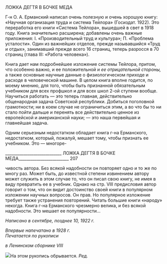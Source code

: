 ЛОЖКА ДЕГТЯ В БОЧКЕ МЕДА

Г-н О. А. Ерманский написал очень полезную и очень хорошую книгу: «Научная ор­ганизация труда и система Тейлора» (Госиздат. 1922). Это переработка его книги «Сис­тема Тейлора», вышедшей в свет в 1918 году. Книга значительно расширена; добавле­ны очень важные приложения: I. «Производительный труд и культура»; П. «Проблема усталости». Один из важнейших отделов, прежде называвшийся «Труд и отдых», зани­мавший прежде всего 16 страниц, теперь разросся в 70 страниц (глава III: «Работа чело­века»).

Книга дает нам подробнейшее изложение системы Тейлора, притом, что особенно важно, и ее положительной и _ее отрицательной стороны,_ а также основные научные данные о физиологическом приходе и расходе в человеческой машине. В целом книга вполне годится, по моему мнению, для того, чтобы быть признанной обязательным учебником для всех профшкол и для всех школ 2-ой ступени вообще. Научиться рабо­тать — это теперь главная, действительно общенародная задача Советской республики. Добиться поголовной грамотности; ни в коем случае не ограничиться этим, а во что бы то ни стало пойти дальше и перенять все действительно ценное из европейской и аме­риканской науки; — это наша первейшая и главнейшая задача.

Одним серьезным недостатком обладает книга г-на Ерманского, недостатком, кото­рый, пожалуй, мешает тому, чтобы признать ее учебником. Это — многоре-

  

____________________________ ЛОЖКА ДЕГТЯ В БОЧКЕ МЕДА_________________________ 207

чивость автора. Без всякой надобности он повторяет одно и то же по многу раз. Может быть, до известной степени извинением автору может служить в этом случае то, что он писал свою книгу, не имея в виду превратить ее в учебник. Однако на стр. VIII преди­словия автор говорит о том, что он видит достоинство своей книги в популярном изло­жении научных вопросов. Он прав. Но популярное изложение требует также устране­ния повторений. Читать большие книги «народу» некогда. Книга г-на Ерманского чрезмерно велика, и без всякой надобности. Это мешает ее популярности...

_Написано в сентябре,_ _позднее 10, 1922 г._

_Впервые напечатано в 1928 г.                                                             Печатается по рукописи_

_в Ленинском сборнике_ _VIII_

![](file:///C:/Users/bot32/AppData/Local/Temp/msohtmlclip1/01/clip_image001.png)На этом рукопись обрывается. _Ред._